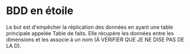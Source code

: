 # BDD en étoile
Le but est d'empêcher la réplication des données en ayant une table principale appelée Table de faits. Elle récupère les données entre les dimensions et les associe à un nom (À VÉRIFIER QUE JE NE DISE PAS DE LA D).
